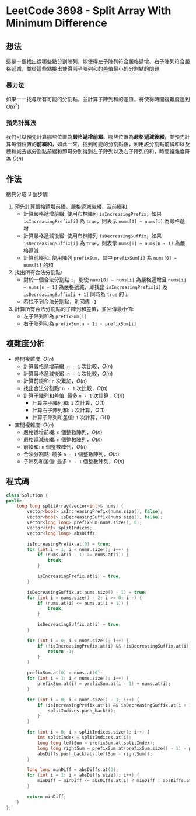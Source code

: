 # LeetCode 3698 - Split Array With Minimum Difference

## 想法

這是一個找出從哪些點分割陣列，能使得左子陣列符合嚴格遞增、右子陣列符合嚴格遞減，並從這些點挑出使得兩子陣列和的差值最小的分割點的問題

### 暴力法

如果一一找尋所有可能的分割點，並計算子陣列和的差值，將使得時間複雜度達到 $O(n^2)$

### 預先計算法

我們可以預先計算哪些位置為**嚴格遞增前綴**、哪些位置為**嚴格遞減後綴**，並預先計算每個位置的**前綴和**，如此一來，找到可能的分割點後，利用該分割點前綴和以及總和減去該分割點前綴和即可分別得到左子陣列以及右子陣列的和，時間複雜度降為 $O(n)$

## 作法

總共分成 3 個步驟

1. 預先計算嚴格遞增前綴、嚴格遞減後綴、及前綴和:
    - 計算嚴格遞增前綴: 使用布林陣列 `isIncreasingPrefix`，如果 `isIncreasingPrefix[i]` 為 `true`，則表示 `nums[0] ~ nums[i]` 為嚴格遞增
    - 計算嚴格遞減後綴: 使用布林陣列 `isDecreasingSuffix`，如果 `isDecreasingSuffix[i]` 為 `true`，則表示 `nums[i] ~ nums[n - 1]` 為嚴格遞減
    - 計算前綴和: 使用陣列 `prefixSum`，其中 `prefixSum[i]` 為 `nums[0] ~ nums[i]` 的和
2. 找出所有合法分割點: 
    - 對於一個合法分割點 `i`，能使 `nums[0] ~ nums[i]` 為嚴格遞增且 `nums[i] ~ nums[n - 1]` 為嚴格遞減，即找出 `isIncreasingPrefix[i]` 及 `isDecreasingSuffix[i + 1]` 同時為 `true` 的 `i`
    - 若找不到合法分割點，則回傳 `-1`
3. 計算所有合法分割點的子陣列和差值，並回傳最小值:
    - 左子陣列和為 `prefixSum[i]`
    - 右子陣列和為 `prefixSum[n - 1] - prefixSum[i]`

## 複雜度分析

- 時間複雜度: $O(n)$
  - 計算嚴格遞增前綴: `n - 1` 次比較，$O(n)$
  - 計算嚴格遞減後綴: `n - 1` 次比較，$O(n)$
  - 計算前綴和: `n` 次累加，$O(n)$
  - 找出合法分割點: `n - 1` 次比較，$O(n)$
  - 計算子陣列和差值: 最多 `n - 1` 次計算，$O(n)$
    - 計算左子陣列和: `1` 次計算，$O(1)$
    - 計算右子陣列和: `1` 次計算，$O(1)$
    - 計算子陣列和差值: `1` 次計算，$O(1)$
- 空間複雜度: $O(n)$
  - 嚴格遞增前綴: `n` 個整數陣列，$O(n)$
  - 嚴格遞減後綴: `n` 個整數陣列，$O(n)$
  - 前綴和: `n` 個整數陣列，$O(n)$
  - 合法分割點: 最多 `n - 1` 個整數陣列，$O(n)$
  - 子陣列和差值: 最多 `n - 1` 個整數陣列，$O(n)$

## 程式碼

```cpp
class Solution {
public:
    long long splitArray(vector<int>& nums) {
        vector<bool> isIncreasingPrefix(nums.size(), false);
        vector<bool> isDecreasingSuffix(nums.size(), false);
        vector<long long> prefixSum(nums.size(), 0);
        vector<int> splitIndices;
        vector<long long> absDiffs;

        isIncreasingPrefix.at(0) = true;
        for (int i = 1; i < nums.size(); i++) {
            if (nums.at(i - 1) >= nums.at(i)) {
                break;
            }

            isIncreasingPrefix.at(i) = true;
        }

        isDecreasingSuffix.at(nums.size() - 1) = true;
        for (int i = nums.size() - 2; i >= 0; i--) {
            if (nums.at(i) <= nums.at(i + 1)) {
                break;
            }

            isDecreasingSuffix.at(i) = true;
        }

        for (int i = 0; i < nums.size(); i++) {
            if (!isIncreasingPrefix.at(i) && !isDecreasingSuffix.at(i)) {
                return -1;
            }
        }

        prefixSum.at(0) = nums.at(0);
        for (int i = 1; i < nums.size(); i++) {
            prefixSum.at(i) = prefixSum.at(i - 1) + nums.at(i);
        }

        for (int i = 0; i < nums.size() - 1; i++) {
            if (isIncreasingPrefix.at(i) && isDecreasingSuffix.at(i + 1)) {
                splitIndices.push_back(i);
            }
        }

        for (int i = 0; i < splitIndices.size(); i++) {
            int splitIndex = splitIndices.at(i);
            long long leftSum = prefixSum.at(splitIndex);
            long long rightSum = prefixSum.at(prefixSum.size() - 1) - prefixSum.at(splitIndex);
            absDiffs.push_back(abs(leftSum - rightSum));
        }

        long long minDiff = absDiffs.at(0);
        for (int i = 1; i < absDiffs.size(); i++) {
            minDiff = minDiff <= absDiffs.at(i) ? minDiff : absDiffs.at(i);
        }

        return minDiff;
    }
};
```
